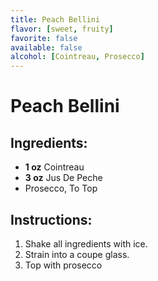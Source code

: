 ```yaml
---
title: Peach Bellini
flavor: [sweet, fruity]
favorite: false
available: false
alcohol: [Cointreau, Prosecco]
---
```

# Peach Bellini

## Ingredients:
- **1 oz** Cointreau
- **3 oz** Jus De Peche
- Prosecco, To Top

## Instructions:
1. Shake all ingredients with ice.
2. Strain into a coupe glass.
3. Top with prosecco





